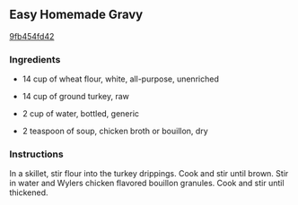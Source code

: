 ## Easy Homemade Gravy

[9fb454fd42](http://www.food.com/recipe/easy-homemade-gravy-213927)

### Ingredients

 - 14 cup of wheat flour, white, all-purpose, unenriched

 - 14 cup of ground turkey, raw

 - 2 cup of water, bottled, generic

 - 2 teaspoon of soup, chicken broth or bouillon, dry

### Instructions

In a skillet, stir flour into the turkey drippings. Cook and stir until brown. Stir in water and Wylers chicken flavored bouillon granules. Cook and stir until thickened.